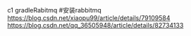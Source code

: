 c1
gradleRabitmq
#安装rabbitmq https://blog.csdn.net/xiaopu99/article/details/79109584 https://blog.csdn.net/qq_36505948/article/details/82734133
